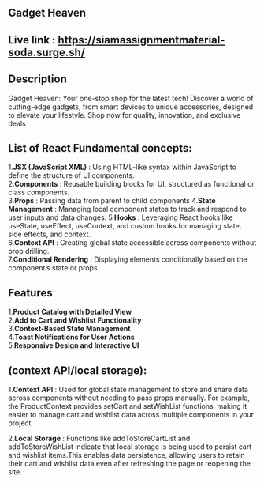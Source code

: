 
## Gadget Heaven
## Live link :  https://siamassignmentmaterial-soda.surge.sh/
## Description
Gadget Heaven: Your one-stop shop for the latest tech! Discover a world of cutting-edge gadgets, from smart devices to unique accessories, designed to elevate your lifestyle. Shop now for quality, innovation, and exclusive deals
## List of React Fundamental concepts:
1.**JSX (JavaScript XML)** :  Using HTML-like syntax within JavaScript to define the structure of UI components.  
2.**Components** : Reusable building blocks for UI, structured as functional or class components.  
3.**Props** : Passing data from parent to child components 
4.**State Management** : Managing local component states to track and respond to user inputs and data changes.
5.**Hooks** : Leveraging React hooks like useState, useEffect, useContext, and custom hooks for managing state, side effects, and context.  
6.**Context API** : Creating global state accessible across components without prop drilling.  
7.**Conditional Rendering** : Displaying elements conditionally based on the component’s state or props.

## Features
   1.**Product Catalog with Detailed View**  
   2.**Add to Cart and Wishlist Functionality**  
   3.**Context-Based State Management**  
   4.**Toast Notifications for User Actions**  
   5.**Responsive Design and Interactive UI**
## (context API/local storage):
1.**Context API** : Used for global state management to store and share data across components without needing to pass props manually. For example, the ProductContext provides setCart and setWishList functions, making it easier to manage cart and wishlist data across multiple components in your project.

2.**Local Storage** : Functions like addToStoreCartList and addToStoreWishList indicate that local storage is being used to persist cart and wishlist items.This enables data persistence, allowing users to retain their cart and wishlist data even after refreshing the page or reopening the site.